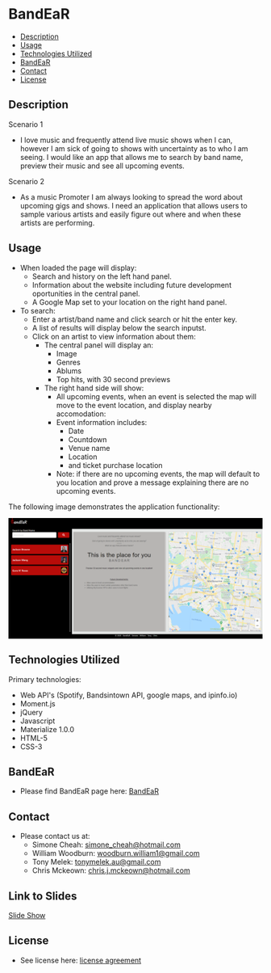 # BandEaR

* [Description](#Description)
* [Usage](#Usage)
* [Technologies Utilized](#Technologies-Utilized)
* [BandEaR](#BandEaR)
* [Contact](#Contact)
* [License](#License)

## Description
Scenario 1
* I love music and frequently attend live music shows when I can, however I am sick of going to shows with uncertainty as to who I am seeing. I would like an app that allows me to search by band name, preview their music and see all upcoming events.

Scenario 2
* As a music Promoter I am always looking to spread the word about upcoming gigs and shows. I need an application that allows users to sample various artists and easily figure out where and when these artists are performing.

## Usage
* When loaded the page will display:
    * Search and history on the left hand panel.
    * Information about the website including future development oportunities in the central panel.
    * A Google Map set to your location on the right hand panel.
* To search:
    * Enter a artist/band name and click search or hit the enter key.
    * A list of results will display below the search inputst.
    * Click on an artist to view information about them:
        * The central panel will display an: 
            * Image
            * Genres
            * Ablums
            * Top hits, with 30 second previews
        * The right hand side will show:
            * All upcoming events, when an event is selected the map will move to the event location, and display nearby accomodation:
            * Event information includes:
                * Date
                * Countdown
                * Venue name   
                * Location
                * and ticket purchase location  
            * Note: if there are no upcoming events, the map will default to you location and prove a message explaining there are no upcoming events.          

The following image demonstrates the application functionality:

<img src="./Assets/Images/Mockup-190920.png" alt="Mockup webpage layout" vertical-align="text-top" style="vertical-align:top"> 

## Technologies Utilized
Primary technologies:
* Web API's (Spotify, Bandsintown API, google maps, and ipinfo.io)
* Moment.js
* jQuery
* Javascript
* Materialize 1.0.0
* HTML-5
* CSS-3

## BandEaR

* Please find BandEaR page here: <a href="https://chrisjmckeown.github.io/BandEaR_Discover_live_artists/" target="_blank">BandEaR</a>

## Contact

* Please contact us at: 
    * Simone Cheah: simone_cheah@hotmail.com
    * William Woodburn: woodburn.william1@gmail.com
    * Tony Melek: tonymelek.au@gmail.com
    * Chris Mckeown: chris.j.mckeown@hotmail.com
    
## Link to Slides
[Slide Show](https://docs.google.com/presentation/d/1GCubsO5xMH9TeXnAAwebHLnGM0IKQegNnpzyYpVBtgc/edit?usp=sharing)

## License

* See license here: <a href="https://github.com/chrisjmckeown/BandEaR_Discover_live_artists/blob/master/LICENSE" target="_blank">license agreement</a>

